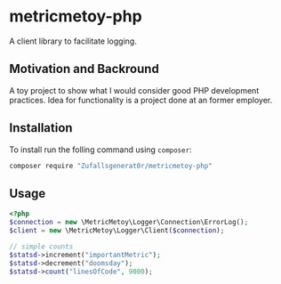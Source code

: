 # metricmetoy-php

A client library to facilitate logging.

## Motivation and Backround

A toy project to show what I would consider good PHP development practices. Idea
for functionality is a project done at an former employer.

## Installation

To install run the folling command using `composer`:

```bash
composer require "Zufallsgenerat0r/metricmetoy-php"
```

## Usage

```php
<?php
$connection = new \MetricMetoy\Logger\Connection\ErrorLog();
$client = new \MetricMetoy\Logger\Client($connection);

// simple counts
$statsd->increment("importantMetric");
$statsd->decrement("doomsday");
$statsd->count("linesOfCode", 9000);
```


